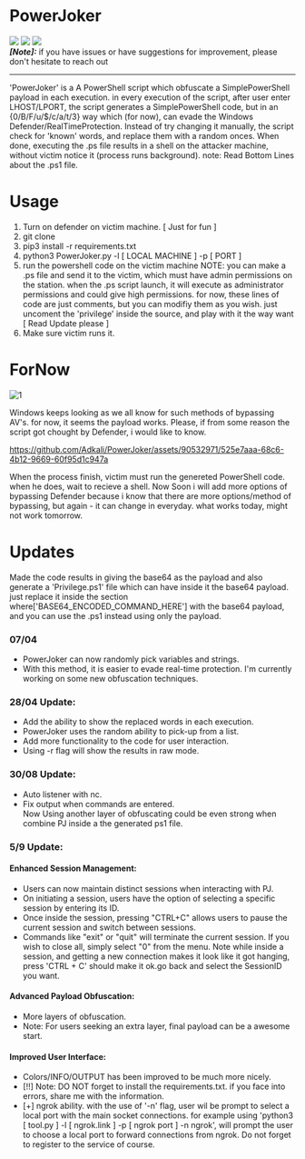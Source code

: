 # PowerJoker
<img src="https://img.shields.io/maintenance/yes/2024"> <img src="https://img.shields.io/badge/Developed%20on-kali%20linux-blueviolet"> <img src="https://img.shields.io/badge/Windws_11-Tested-tested"><br>
***[Note]:*** if you have issues or have suggestions for improvement, please don't hesitate to reach out
__________________________________________________
'PowerJoker' is a A PowerShell script which obfuscate a SimplePowerShell payload in each execution.
in every execution of the script, after user enter LHOST/LPORT, the script generates a SimplePowerShell code, but in an {0/B/F/u/$/c/a/t/3} way which (for now), can evade the Windows Defender/RealTimeProtection. Instead of try changing it manually, the script check for 'known' words, and replace them with a random onces. When done, executing the .ps file results in a shell on the attacker machine, without victim notice it (process runs background). note: Read Bottom Lines about the .ps1 file.

# Usage
1. Turn on defender on victim machine. [ Just for fun ]
2. git clone
3. pip3 install -r requirements.txt 
4. python3 PowerJoker.py -l [ LOCAL MACHINE ] -p [ PORT ]
5. run the powershell code on the victim machine
NOTE: you can make a .ps file and send it to the victim, which must have admin permissions on the station. when the .ps script launch, it will execute as administrator permissions and could give high permissions. for now, these lines of code are just comments, but you can modifiy them as you wish. just uncoment the 'privilege' inside the source, and play with it the way want [ Read Update please ]
6. Make sure victim runs it.

# ForNow

![1](https://user-images.githubusercontent.com/90532971/207036661-561f7146-46f7-4e55-bd2f-33e2b39a30ed.png)

Windows keeps looking as we all know for such methods of bypassing AV's. for now, it seems the payload works. Please, if from some reason the script got chought by Defender, i would like to know.

https://github.com/Adkali/PowerJoker/assets/90532971/525e7aaa-68c6-4b12-9669-60f95d1c947a

When the process finish, victim must run the genereted PowerShell code. when he does, wait to recieve a shell. Now Soon i will add more options of bypassing Defender because i know that there are more options/method of bypassing, but again - it can change in everyday. what works today, might not work tomorrow.

# Updates
Made the code results in giving the base64 as the payload and also generate a 'Privilege.ps1' file which can have inside it the base64 payload. just replace it inside the section where['BASE64_ENCODED_COMMAND_HERE'] with the base64 payload, and you can use the .ps1 instead using only the payload.<br>
### <b>07/04</b> 
- PowerJoker can now randomly pick variables and strings.
- With this method, it is easier to evade real-time protection. I'm currently working on some new obfuscation techniques.<br>
### <b>28/04 Update:</b>
- Add the ability to show the replaced words in each execution.
- PowerJoker uses the random ability to pick-up from a list.
- Add more functionality to the code for user interaction.
- Using -r flag will show the results in raw mode.
### <b>30/08 Update:</b>
- Auto listener with nc.
- Fix output when commands are entered.<br>
Now Using another layer of obfuscating could be even strong when combine PJ inside a the generated ps1 file.
### <b>5/9 Update:</b>
#### Enhanced Session Management:
- Users can now maintain distinct sessions when interacting with PJ.
- On initiating a session, users have the option of selecting a specific session by entering its ID.
- Once inside the session, pressing "CTRL+C" allows users to pause the current session and switch between sessions.
- Commands like "exit" or "quit" will terminate the current session. If you wish to close all, simply select "0" from the menu. Note while inside a session, and getting a new connection makes it look like it got hanging, press 'CTRL + C' should make it ok.go back and select the SessionID you want.
#### Advanced Payload Obfuscation:
- More layers of obfuscation.
- Note: For users seeking an extra layer, final payload can be a awesome start.
#### Improved User Interface:
- Colors/INFO/OUTPUT has been improved to be much more nicely.
- [!!] Note: DO NOT forget to install the requirements.txt. if you face into errors, share me with the information.
- [+] ngrok ability. with the use of '-n' flag, user wil be prompt to select a local port with the main socket connections. for example using 'python3 [ tool.py ] -l [ ngrok.link ] -p [ ngrok port ] -n ngrok', will prompt the user to choose a local port to forward connections from ngrok. Do not forget to register to the service of course.

